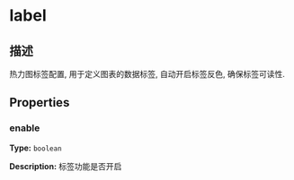 # label
## 描述
热力图标签配置, 用于定义图表的数据标签, 自动开启标签反色, 确保标签可读性.


## Properties

### enable

**Type:** `boolean`

**Description:**
标签功能是否开启